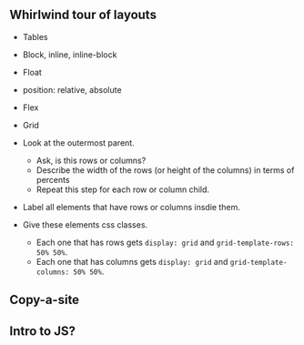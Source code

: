 ## Whirlwind tour of layouts
- Tables
- Block, inline, inline-block
- Float
- position: relative, absolute
- Flex
- Grid

- Look at the outermost parent. 
    - Ask, is this rows or columns?
    - Describe the width of the rows (or height of the columns) in terms of percents
    - Repeat this step for each row or column child.
- Label all elements that have rows or columns insdie them. 
- Give these elements css classes. 
    - Each one that has rows gets `display: grid` and `grid-template-rows: 50% 50%`.
    - Each one that has columns gets `display: grid` and `grid-template-columns: 50% 50%`.

## Copy-a-site

## Intro to JS?